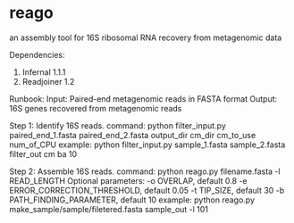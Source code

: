 reago
=====

an assembly tool for 16S ribosomal RNA recovery from metagenomic data

Dependencies:
1. Infernal 1.1.1
2. Readjoiner 1.2

Runbook:
Input: Paired-end metagenomic reads in FASTA format
Output: 16S genes recovered from metagenomic reads

Step 1: Identify 16S reads.
command: python filter_input.py paired_end_1.fasta paired_end_2.fasta output_dir cm_dir cm_to_use num_of_CPU
example: python filter_input.py sample_1.fasta sample_2.fasta filter_out cm ba 10

Step 2: Assemble 16S reads.
command: python reago.py filename.fasta -l READ_LENGTH
Optional parameters:
-o OVERLAP, default 0.8
-e ERROR_CORRECTION_THRESHOLD, default 0.05
-t TIP_SIZE, default 30
-b PATH_FINDING_PARAMETER, default 10
example: python reago.py make_sample/sample/filetered.fasta sample_out -l 101

